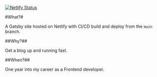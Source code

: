 [![Netlify Status](https://api.netlify.com/api/v1/badges/6d73b7fa-6272-4440-a19a-f864585710d6/deploy-status)](https://app.netlify.com/sites/tasaal/deploys)

#What?#

A Gatsby site hosted on Netlify with CI/CD build and deploy from the `main` branch.

##Why?##

Get a blog up and running fast.

##When?##

One year into my career as a Frontend developer.



